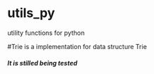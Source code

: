 # utils_py
utility functions for python

#Trie is a implementation for data structure Trie
##### It is stilled being tested #########
